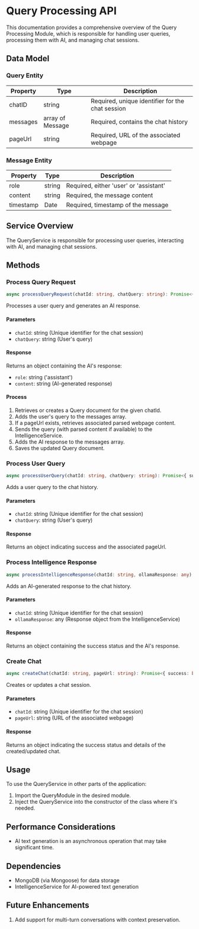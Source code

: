 # Query Processing API

This documentation provides a comprehensive overview of the Query Processing Module, which is responsible for handling user queries, processing them with AI, and managing chat sessions.

## Data Model

### Query Entity

| Property | Type | Description |
|----------|------|-------------|
| chatID | string | Required, unique identifier for the chat session |
| messages | array of Message | Required, contains the chat history |
| pageUrl | string | Required, URL of the associated webpage |

### Message Entity

| Property | Type | Description |
|----------|------|-------------|
| role | string | Required, either 'user' or 'assistant' |
| content | string | Required, the message content |
| timestamp | Date | Required, timestamp of the message |

## Service Overview

The QueryService is responsible for processing user queries, interacting with AI, and managing chat sessions.

## Methods

### Process Query Request

```typescript
async processQueryRequest(chatId: string, chatQuery: string): Promise<{ role: string, content: string }>
```

Processes a user query and generates an AI response.

#### Parameters

- `chatId`: string (Unique identifier for the chat session)
- `chatQuery`: string (User's query)

#### Response

Returns an object containing the AI's response:
- `role`: string ('assistant')
- `content`: string (AI-generated response)

#### Process

1. Retrieves or creates a Query document for the given chatId.
2. Adds the user's query to the messages array.
3. If a pageUrl exists, retrieves associated parsed webpage content.
4. Sends the query (with parsed content if available) to the IntelligenceService.
5. Adds the AI response to the messages array.
6. Saves the updated Query document.

### Process User Query

```typescript
async processUserQuery(chatId: string, chatQuery: string): Promise<{ success: boolean, pageUrl: string }>
```

Adds a user query to the chat history.

#### Parameters

- `chatId`: string (Unique identifier for the chat session)
- `chatQuery`: string (User's query)

#### Response

Returns an object indicating success and the associated pageUrl.

### Process Intelligence Response

```typescript
async processIntelligenceResponse(chatId: string, ollamaResponse: any): Promise<{ success: boolean, role: string, content: string }>
```

Adds an AI-generated response to the chat history.

#### Parameters

- `chatId`: string (Unique identifier for the chat session)
- `ollamaResponse`: any (Response object from the IntelligenceService)

#### Response

Returns an object containing the success status and the AI's response.

### Create Chat

```typescript
async createChat(chatId: string, pageUrl: string): Promise<{ success: boolean, message: string, chatId: string, pageUrl: string }>
```

Creates or updates a chat session.

#### Parameters

- `chatId`: string (Unique identifier for the chat session)
- `pageUrl`: string (URL of the associated webpage)

#### Response

Returns an object indicating the success status and details of the created/updated chat.

## Usage

To use the QueryService in other parts of the application:

1. Import the QueryModule in the desired module.
2. Inject the QueryService into the constructor of the class where it's needed.


## Performance Considerations

- AI text generation is an asynchronous operation that may take significant time.

## Dependencies

- MongoDB (via Mongoose) for data storage
- IntelligenceService for AI-powered text generation

## Future Enhancements

1. Add support for multi-turn conversations with context preservation.